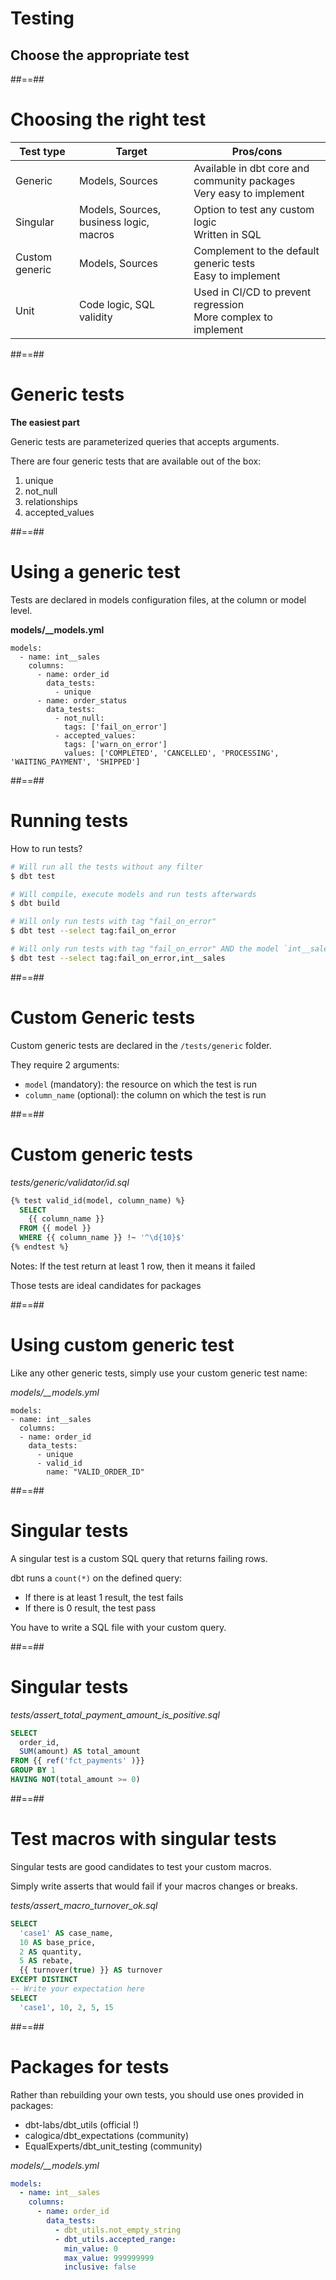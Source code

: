 <!-- .slide: class="transition"-->

# Testing

## Choose the appropriate test

##==##

<!-- .slide:-->

# Choosing the right test

| Test type      | Target                                  | Pros/cons                                                              |
| -------------- | --------------------------------------- | ---------------------------------------------------------------------- |
| Generic        | Models, Sources                         | Available in dbt core and community packages<br>Very easy to implement |
| Singular       | Models, Sources, business logic, macros | Option to test any custom logic<br>Written in SQL                      |
| Custom generic | Models, Sources                         | Complement to the default generic tests<br>Easy to implement           |
| Unit           | Code logic, SQL validity                | Used in CI/CD to prevent regression<br>More complex to implement       |

##==##

# Generic tests

**The easiest part**

Generic tests are parameterized queries that accepts arguments.

There are four generic tests that are available out of the box:

1. unique
1. not_null
1. relationships
1. accepted_values

##==##

<!-- .slide: class="with-code max-height"-->

# Using a generic test

Tests are declared in models configuration files, at the column or model level.

**models/\_\_models.yml**

```yaml[5-6,8-13]
models:
  - name: int__sales
    columns:
      - name: order_id
        data_tests:
          - unique
      - name: order_status
        data_tests:
          - not_null:
            tags: ['fail_on_error']
          - accepted_values:
            tags: ['warn_on_error']
            values: ['COMPLETED', 'CANCELLED', 'PROCESSING', 'WAITING_PAYMENT', 'SHIPPED']
```

##==##

<!-- .slide: class="with-code"-->

# Running tests

How to run tests?

```bash
# Will run all the tests without any filter
$ dbt test

# Will compile, execute models and run tests afterwards
$ dbt build

# Will only run tests with tag "fail_on_error"
$ dbt test --select tag:fail_on_error

# Will only run tests with tag "fail_on_error" AND the model `int__sales`
$ dbt test --select tag:fail_on_error,int__sales
```

##==##

# Custom Generic tests

Custom generic tests are declared in the `/tests/generic` folder.

They require 2 arguments:

- `model` (mandatory): the resource on which the test is run
- `column_name` (optional): the column on which the test is run

##==##

<!-- .slide: class="with-code"-->

# Custom generic tests

_tests/generic/validator/id.sql_

<!-- {% raw %} -->

```sql
{% test valid_id(model, column_name) %}
  SELECT
    {{ column_name }}
  FROM {{ model }}
  WHERE {{ column_name }} !~ '^\d{10}$'
{% endtest %}
```

<!-- {% endraw %} -->

Notes:
If the test return at least 1 row, then it means it failed

Those tests are ideal candidates for packages

##==##

<!-- .slide: class="with-code"-->

# Using custom generic test

Like any other generic tests, simply use your custom generic test name:

_models/\_\_models.yml_

```yaml[5,7-8]
models:
- name: int__sales
  columns:
  - name: order_id
    data_tests:
      - unique
      - valid_id
        name: "VALID_ORDER_ID"
```

##==##

# Singular tests

A singular test is a custom SQL query that returns failing rows.

dbt runs a `count(*)` on the defined query:

- If there is at least 1 result, the test fails
- If there is 0 result, the test pass

You have to write a SQL file with your custom query.

##==##

<!-- .slide: class="with-code"-->

# Singular tests

_tests/assert_total_payment_amount_is_positive.sql_

```sql
SELECT
  order_id,
  SUM(amount) AS total_amount
FROM {{ ref('fct_payments' )}}
GROUP BY 1
HAVING NOT(total_amount >= 0)
```

##==##

<!-- .slide: class="with-code"-->

# Test macros with singular tests

Singular tests are good candidates to test your custom macros.

Simply write asserts that would fail if your macros changes or breaks.

_tests/assert_macro_turnover_ok.sql_

```sql
SELECT
  'case1' AS case_name,
  10 AS base_price,
  2 AS quantity,
  5 AS rebate,
  {{ turnover(true) }} AS turnover
EXCEPT DISTINCT
-- Write your expectation here
SELECT
  'case1', 10, 2, 5, 15
```

##==##

<!-- .slide: class="with-code"-->

# Packages for tests

Rather than rebuilding your own tests, you should use ones provided in packages:

- dbt-labs/dbt_utils (official !)
- calogica/dbt_expectations (community)
- EqualExperts/dbt_unit_testing (community)

_models/\_\_models.yml_

```yaml
models:
  - name: int__sales
    columns:
      - name: order_id
        data_tests:
          - dbt_utils.not_empty_string
          - dbt_utils.accepted_range:
            min_value: 0
            max_value: 999999999
            inclusive: false
```
